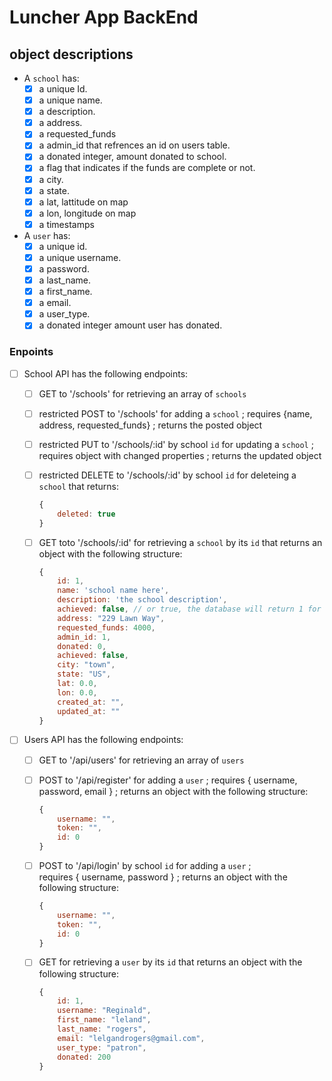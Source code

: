 # Luncher App BackEnd
## object descriptions

- A `school` has:
    - [x] a unique Id.
    - [x] a unique name.
    - [x] a description.
    - [x] a address.
    - [x] a requested_funds
    - [x] a admin_id that refrences an id on users table.
    - [x] a donated integer, amount donated to school.
    - [x] a flag that indicates if the funds are complete or not.
    - [x] a city.
    - [x] a state.
    - [x] a lat, lattitude on map
    - [x] a lon, longitude on map
    - [x] a timestamps

-  A `user` has:
    - [x] a unique id.
    - [x] a unique username.
    - [x] a password.
    - [x] a last_name.
    - [x] a first_name.
    - [x] a email.
    - [x] a user_type.
    - [x] a donated integer amount user has donated.

### Enpoints

- [ ] School API has the following endpoints:

    - [ ] GET to '/schools' for retrieving an array of `schools`
    - [ ] restricted POST to '/schools' for adding a `school` ; 
            requires {name, address, requested_funds} ; 
            returns the posted object
    - [ ] restricted PUT to '/schools/:id' by school `id` for updating a `school` ;  
            requires object with changed properties ; 
            returns the updated object
    - [ ] restricted DELETE to '/schools/:id' by school `id` for deleteing a `school` that returns: 

        ```js
        {
            deleted: true
        }
        ```

    - [ ] GET toto '/schools/:id' for retrieving a `school` by its `id` that returns an object with the following structure:

        ```js
        {
            id: 1,
            name: 'school name here',
            description: 'the school description',
            achieved: false, // or true, the database will return 1 for true and 0 for false
            address: "229 Lawn Way",
            requested_funds: 4000,
            admin_id: 1,
            donated: 0,
            achieved: false,
            city: "town",
            state: "US",
            lat: 0.0,
            lon: 0.0,
            created_at: "",
            updated_at: ""
        }
        ```


- [ ] Users API has the following endpoints:

    - [ ] GET to '/api/users' for retrieving an array of `users`
    - [ ] POST to '/api/register' for adding a `user` ; 
            requires { username, password, email } ; 
            returns an object with the following structure:

        ```js
        {
            username: "",
            token: "",
            id: 0
        }
        ```

    - [ ] POST to '/api/login' by school `id` for adding a `user` ;  
            requires { username, password } ; 
            returns an object with the following structure:

        ```js
        {
            username: "",
            token: "",
            id: 0
        }
        ```

    - [ ] GET for retrieving a `user` by its `id` that returns an object with the following structure:

        ```js
        {
            id: 1,
            username: "Reginald",
            first_name: "leland",
            last_name: "rogers",
            email: "lelgandrogers@gmail.com",
            user_type: "patron",
            donated: 200
        }
        ```
